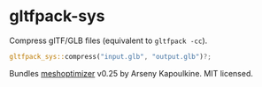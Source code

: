 # gltfpack-sys

Compress glTF/GLB files (equivalent to `gltfpack -cc`).

```rust
gltfpack_sys::compress("input.glb", "output.glb")?;
```

Bundles [meshoptimizer](https://github.com/zeux/meshoptimizer) v0.25 by Arseny Kapoulkine. MIT licensed.
